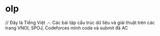 # olp
// Đây là Tiếng Việt .-.
Các bài tập cấu trúc dữ liệu và giải thuật trên các trang VNOI, SPOJ, Codeforces mình code và submit đã AC 
